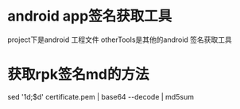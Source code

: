 # android app签名获取工具
project下是android 工程文件
otherTools是其他的android 签名获取工具
# 获取rpk签名md的方法
sed '1d;$d' certificate.pem | base64 --decode | md5sum
